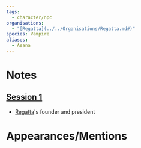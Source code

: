 ```yaml
---
tags:
  - character/npc
organisations:
  - "[Regatta](../../Organisations/Regatta.md#)"
species: Vampire
aliases:
  - Asana
---
```

# Notes
## [Session 1](../../Sessions/Session%201.md#)
- [Regatta](../../Organisations/Regatta.md#)'s founder and president

# Appearances/Mentions

